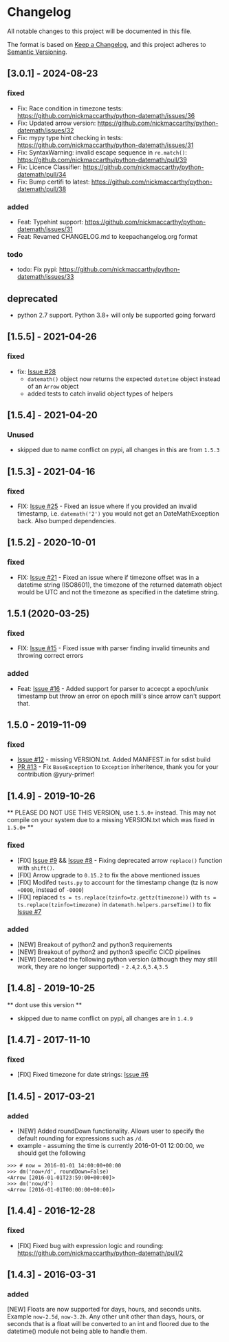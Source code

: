 # Changelog

All notable changes to this project will be documented in this file.

The format is based on [Keep a Changelog](https://keepachangelog.com/en/1.0.0/),
and this project adheres to [Semantic Versioning](https://semver.org/spec/v2.0.0.html).

## [3.0.1] - 2024-08-23 
### fixed
- Fix: Race condition in timezone tests: https://github.com/nickmaccarthy/python-datemath/issues/36
- Fix: Updated arrow version: https://github.com/nickmaccarthy/python-datemath/issues/32
- Fix: mypy type hint checking in tests: https://github.com/nickmaccarthy/python-datemath/issues/31 
- Fix: SyntaxWarning: invalid escape sequence in `re.match()`: https://github.com/nickmaccarthy/python-datemath/pull/39
- Fix: Licence Classifier: https://github.com/nickmaccarthy/python-datemath/pull/34
- Fix: Bump certifi to latest: https://github.com/nickmaccarthy/python-datemath/pull/38
### added 
- Feat: Typehint support: https://github.com/nickmaccarthy/python-datemath/issues/31
- Feat: Revamed CHANGELOG.md to keepachangelog.org format

### todo
- todo: Fix pypi: https://github.com/nickmaccarthy/python-datemath/issues/33

## deprecated
- python 2.7 support. Python 3.8+ will only be supported going forward

## [1.5.5] - 2021-04-26
### fixed 
- fix: [Issue #28](https://github.com/nickmaccarthy/python-datemath/issues/28)
    * `datemath()` object now returns the expected `datetime` object instead of an `Arrow` object
    * added tests to catch invalid object types of helpers

## [1.5.4] - 2021-04-20
### Unused 
- skipped due to name conflict on pypi, all changes in this are from `1.5.3`

## [1.5.3] - 2021-04-16
### fixed
- FIX: [Issue #25](https://github.com/nickmaccarthy/python-datemath/issues/25) - Fixed an issue where if you provided an invalid timestamp, i.e. `datemath('2')` you would not get an DateMathException back.  Also bumped dependencies.

## [1.5.2] - 2020-10-01
### fixed
- FIX: [Issue #21](https://github.com/nickmaccarthy/python-datemath/issues/21) - Fixed an issue where if timezone offset was in a datetime string (ISO8601), the timezone of the returned datemath object would be UTC and not the timezone as specified in the datetime string.

## 1.5.1 (2020-03-25)

### fixed
- FIX: [Issue #15](https://github.com/nickmaccarthy/python-datemath/issues/15) - Fixed issue with parser finding invalid timeunits and throwing correct errors
### added
- Feat: [Issue #16](https://github.com/nickmaccarthy/python-datemath/issues/16) - Added support for parser to accecpt a epoch/unix timestamp but throw an error on epoch milli's since arrow can't support that.  

## 1.5.0 - 2019-11-09

### fixed
- [Issue #12](https://github.com/nickmaccarthy/python-datemath/issues/12) - missing VERSION.txt.  Added MANIFEST.in for sdist build
- [PR #13](https://github.com/nickmaccarthy/python-datemath/pull/13) - Fix `BaseException` to `Exception` inheritence, thank you for your contribution @yury-primer!

## [1.4.9] - 2019-10-26

** PLEASE DO NOT USE THIS VERSION, use `1.5.0+` instead.  This may not compile on your system due to a missing VERSION.txt which was fixed in `1.5.0+` **

### fixed 
- [FIX] [Issue #9](https://github.com/nickmaccarthy/python-datemath/issues/9) && [Issue #8](https://github.com/nickmaccarthy/python-datemath/issues/8) - Fixing deprecated arrow `replace()` function with `shift()`.
- [FIX] Arrow upgrade to `0.15.2` to fix the above mentioned issues
- [FIX] Modifed `tests.py` to account for the timestamp change (tz is now `+0000`, instead of `-0000`)
- [FIX] replaced `ts = ts.replace(tzinfo=tz.gettz(timezone))` with `ts = ts.replace(tzinfo=timezone)` in `datemath.helpers.parseTime()` to fix [Issue #7](https://github.com/nickmaccarthy/python-datemath/issues/7)
### added

- [NEW] Breakout of python2 and python3 requirements
- [NEW] Breakout of python2 and python3 specific CICD pipelines
- [NEW] Derecated the following python version (although they may still work, they are no longer supported) - `2.4`,`2.6`,`3.4`,`3.5`


## [1.4.8] - 2019-10-25
** dont use this version **
* skipped due to name conflict on pypi, all changes are in `1.4.9`

## [1.4.7] - 2017-11-10
### fixed 
- [FIX] Fixed timezone for date strings: [Issue #6](https://github.com/nickmaccarthy/python-datemath/issues/6)

## [1.4.5] - 2017-03-21
### added
- [NEW] Added roundDown functionality.  Allows user to specify the default rounding for expressions such as `/d`.
- example - assuming the time is currently 2016-01-01 12:00:00, we should get the following
```
>>> # now = 2016-01-01 14:00:00+00:00
>>> dm('now+/d', roundDown=False)
<Arrow [2016-01-01T23:59:00+00:00]>
>>> dm('now/d')
<Arrow [2016-01-01T00:00:00+00:00]>
```   

## [1.4.4] - 2016-12-28
### fixed
- [FIX] Fixed bug with expression logic and rounding:  https://github.com/nickmaccarthy/python-datemath/pull/2

## [1.4.3] - 2016-03-31
### added 
[NEW] Floats are now supported for days, hours, and seconds units.  Example ```now-2.5d```, ```now-3.2h```. Any other unit other than days, hours, or seconds that is a float will be converted to an int and floored due to the datetime() module not being able to handle them.